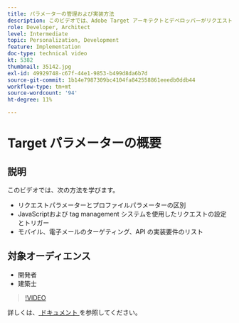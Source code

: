 ```yaml
---
title: パラメーターの管理および実装方法
description: このビデオでは、Adobe Target アーキテクトとデベロッパーがリクエストパラメーターとプロファイルパラメーターを区別する方法、JavaScriptとタグ管理システムを使用してリクエストを設定およびトリガーする方法、モバイル、メールのターゲティング、API の実装要件について説明します。
role: Developer, Architect
level: Intermediate
topic: Personalization, Development
feature: Implementation
doc-type: technical video
kt: 5382
thumbnail: 35142.jpg
exl-id: 49929748-c67f-44e1-9853-b499d8da6b7d
source-git-commit: 1b14e7987309bc4104fa842558861eeedb0ddb44
workflow-type: tm+mt
source-wordcount: '94'
ht-degree: 11%

---
```


# Target パラメーターの概要

## 説明

このビデオでは、次の方法を学びます。

* リクエストパラメーターとプロファイルパラメーターの区別
* JavaScriptおよび tag management システムを使用したリクエストの設定とトリガー
* モバイル、電子メールのターゲティング、API の実装要件のリスト

## 対象オーディエンス

* 開発者
* 建築士

>[!VIDEO](https://video.tv.adobe.com/v/35142/?quality=12)

詳しくは、[ ドキュメント ](https://experienceleague.adobe.com/docs/target/using/implement-target/implementing-target.html?lang=en) を参照してください。
